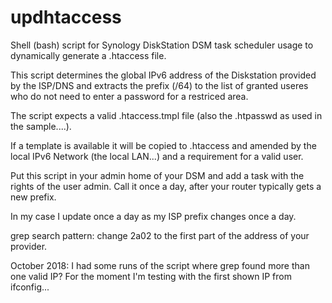 # updhtaccess
Shell (bash) script for Synology DiskStation DSM task scheduler usage to dynamically generate a .htaccess file.

This script determines the global IPv6 address of the Diskstation provided by the ISP/DNS and extracts the prefix (/64) to the list of granted useres who do not need to enter a password for a restriced area.

The script expects a valid .htaccess.tmpl file (also the .htpasswd as used in the sample....).

If a template is available it will be copied to .htaccess and amended by the local IPv6 Network (the local LAN...) and a requirement for a valid user.

Put this script in your admin home of your DSM and add a task with the rights of the user admin. Call it once a day, after your router typically gets a new prefix.

In my case I update once a day as my ISP prefix changes once a day.

grep search pattern: change 2a02 to the first part of the address of your provider.

October 2018: I had some runs of the script where grep found more than one valid IP? For the moment I'm testing
with the first shown IP from ifconfig...
